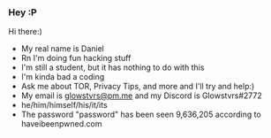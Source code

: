 ### Hey :P

<!--
**glowstvrs/glowstvrs** is a ✨ _special_ ✨ repository because its `README.md` (this file) appears on your GitHub profile.

Here are some ideas to get you started:

- 🔭 I’m currently working on ...
- 🌱 I’m currently learning ...
- 👯 I’m looking to collaborate on ...
- 🤔 I’m looking for help with ...
- 💬 Ask me about ...
- 📫 How to reach me: ...
- 😄 Pronouns: ...
- ⚡ Fun fact: ...
-->
Hi there:)
- My real name is Daniel
- Rn I'm doing fun hacking stuff
- I'm still a student, but it has nothing to do with this
- I'm kinda bad a coding
- Ask me about TOR, Privacy Tips, and more and I'll try and help:)
- My email is glowstvrs@pm.me and my Discord is Glowstvrs#2772
- he/him/himself/his/it/its
- The password "password" has been seen 9,636,205 according to haveibeenpwned.com
